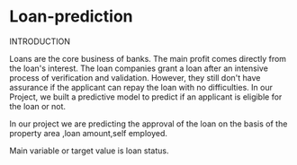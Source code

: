 # Loan-prediction
INTRODUCTION

Loans are the core business of banks. The main profit comes directly from the loan's interest. The loan companies grant a loan after an intensive process of verification and validation. However, they still don't have assurance if the applicant can repay the loan with no difficulties. In our Project, we built a predictive model to predict if an applicant is eligible for the loan or not. 

In our project we are predicting the approval of the loan on the basis of the property area ,loan amount,self employed.

Main variable or target value is loan status.
